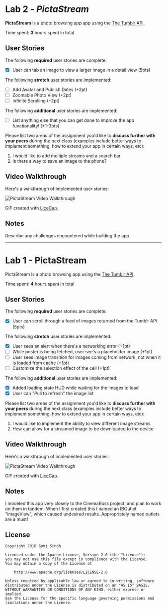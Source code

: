 # Lab 2 - *PictaStream*

**PictaStream** is a photo browsing app app using the [The Tumblr API](https://www.tumblr.com/docs/en/api/v2#posts).

Time spent: **3** hours spent in total

## User Stories

The following **required** user stories are complete:

- [x] User can tab an image to view a larger image in a detail view (5pts)

The following **stretch** user stories are implemented:

- [ ] Add Avatar and Publish Dates (+2pt)
- [ ] Zoomable Photo View (+2pt)
- [ ] Infinite Scrolling (+2pt)

The following **additional** user stories are implemented:

- [ ] List anything else that you can get done to improve the app functionality! (+1-3pts)

Please list two areas of the assignment you'd like to **discuss further with your peers** during the next class (examples include better ways to implement something, how to extend your app in certain ways, etc):

1.  I would like to add multiple streams and a search bar
2.  Is there a way to save an image to the phone?

## Video Walkthrough

Here's a walkthrough of implemented user stories:

![PictaStream Video Walkthrough](https://github.com/sks3/pictastream/blob/master/pictastream2.gif)

GIF created with [LiceCap](http://www.cockos.com/licecap/).

## Notes

Describe any challenges encountered while building the app.

---------------------------------------------------------------------------------------------------------------

# Lab 1 - PictaStream

PictaStream is a photo browsing app using the [The Tumblr API](https://www.tumblr.com/docs/en/api/v2#posts).

Time spent: **4** hours spent in total

## User Stories

The following **required** user stories are complete:

- [x] User can scroll through a feed of images returned from the Tumblr API (5pts)

The following **stretch** user stories are implemented:

- [x] User sees an alert when there's a networking error (+1pt)
- [ ] While poster is being fetched, user see's a placeholder image (+1pt)
- [ ] User sees image transition for images coming from network, not when it is loaded from cache (+1pt)
- [ ] Customize the selection effect of the cell (+1pt)

The following **additional** user stories are implemented:

- [x] Added loading state HUD while waiting for the images to load
- [x] User can "Pull to refresh" the image list
 
Please list two areas of the assignment you'd like to **discuss further with your peers** during the next class (examples include better ways to implement something, how to extend your app in certain ways, etc):

1. I would like to implement the ability to view different image streams
2. How can allow for a streamed image to be downloaded to the device

## Video Walkthrough

Here's a walkthrough of implemented user stories:

![PictaStream Video Walkthrough](https://github.com/sks3/pictastream/blob/master/pictastream1.gif)

GIF created with [LiceCap](http://www.cockos.com/licecap/).

## Notes

I modeled this app very closely to the CinemaBoss project, and plan to work on them in tandem.  When I first created this I named an IBOutlet "imageView", which caused undesired results.  Appropriately named outlets are a must!

## License

    Copyright 2018 Somi Singh

    Licensed under the Apache License, Version 2.0 (the "License");
    you may not use this file except in compliance with the License.
    You may obtain a copy of the License at

        http://www.apache.org/licenses/LICENSE-2.0

    Unless required by applicable law or agreed to in writing, software
    distributed under the License is distributed on an "AS IS" BASIS,
    WITHOUT WARRANTIES OR CONDITIONS OF ANY KIND, either express or implied.
    See the License for the specific language governing permissions and
    limitations under the License.
